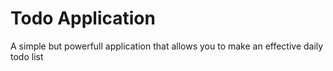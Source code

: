 # Todo Application

A simple but powerfull application that allows you to make an effective daily todo list
